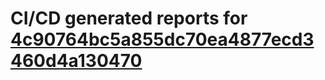 # CI/CD generated reports for [4c90764bc5a855dc70ea4877ecd3460d4a130470](https://github.com/hydephp/develop/commit/4c90764bc5a855dc70ea4877ecd3460d4a130470)

